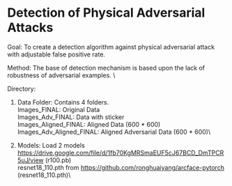 # Detection of Physical Adversarial Attacks

Goal: To create a detection algorithm against physical adversarial attack with adjustable false positive rate.

Method: The base of detection mechanism is based upon the lack of robustness of adversarial examples. \\



Directory:

1. Data Folder: Contains 4 folders.\
Images_FINAL: Original Data\
Images_Adv_FINAL: Data with sticker\
Images_Aligned_FINAL: Aligned Data (600 * 600)\
Images_Adv_Aligned_FINAL: Aligned Adversarial Data (600 * 600)\

2. Models: Load 2 models\
https://drive.google.com/file/d/1fb70KgMRSmaEUF5cJ67BCD_DmTPCR5uJ/view (r100.pb)\
resnet18_110.pth from https://github.com/ronghuaiyang/arcface-pytorch (resnet18_110.pth)\



